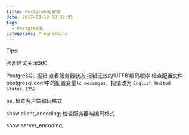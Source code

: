 ```yaml
---
title: PostgreSQL安装
date: 2017-03-19 00:38:05
tags:
  - PostgreSQL
categories: Programming
---
```

Tips:

强烈建议关闭360

PostgreSQL 报错
查看服务器状态 报错无效的‘UTF8’编码顺序
检查配置文件postgresql.conf中的配置变量`lc_messages`，把值改为 `English_United States.1252`

ps. 检查客户端编码格式

show client_encoding;
检查服务器端编码格式

show server_encoding;